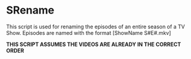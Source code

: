 # SRename

This script is used for renaming the episodes of an entire season of a TV Show.
Episodes are named with the format [ShowName S#E#.mkv]

****THIS SCRIPT ASSUMES THE VIDEOS ARE ALREADY IN THE CORRECT ORDER****
